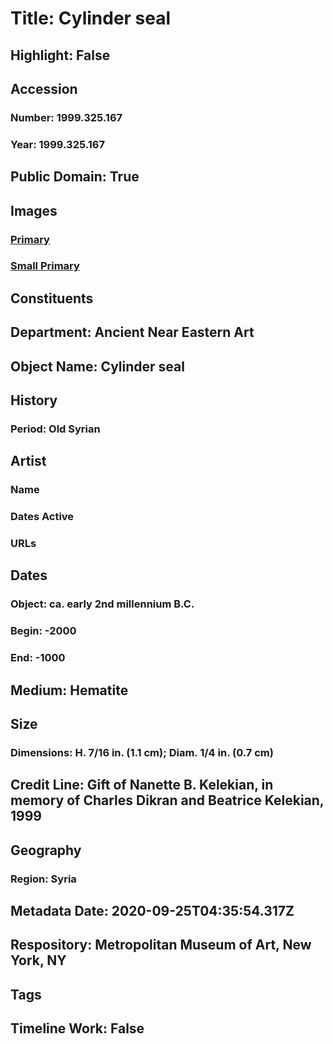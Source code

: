 # Title: Cylinder seal
## Highlight: False
## Accession
### Number: 1999.325.167
### Year: 1999.325.167
## Public Domain: True
## Images
### [Primary](https://images.metmuseum.org/CRDImages/an/original/1999,325,167.jpg)
### [Small Primary](https://images.metmuseum.org/CRDImages/an/web-large/1999,325,167.jpg)
## Constituents
## Department: Ancient Near Eastern Art
## Object Name: Cylinder seal
## History
### Period: Old Syrian
## Artist
### Name
### Dates Active
### URLs
## Dates
### Object: ca. early 2nd millennium B.C.
### Begin: -2000
### End: -1000
## Medium: Hematite
## Size
### Dimensions: H.  7/16 in. (1.1 cm);  Diam.  1/4 in. (0.7 cm)
## Credit Line: Gift of Nanette B. Kelekian, in memory of Charles Dikran and Beatrice Kelekian, 1999
## Geography
### Region: Syria
## Metadata Date: 2020-09-25T04:35:54.317Z
## Respository: Metropolitan Museum of Art, New York, NY
## Tags
## Timeline Work: False